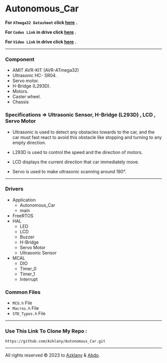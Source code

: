 # Autonomous_Car
**For `ATmega32 Datasheet` click [here](https://pdf1.alldatasheet.com/datasheet-pdf/view/77378/ATMEL/ATMEGA32.html) .**

**For `Codes Link` in drive click [here](https://drive.google.com/drive/folders/1PElyw5Zpfie02ob1f3pAfgriC47IlpKx?usp=drive_link) .**

**For `Video Link` in drive click [here](https://drive.google.com/drive/folders/1-vLx3IUDkNg6pl5HG_9tUQvENXiMQRz7?usp=drive_link) .**
<hr>

### Component
- AMIT AVR-KIT (AVR-ATmega32)
- Ultrasonic HC- SR04.
- Servo motor.
- H-Bridge (L293D).
- Motors.
- Caster wheel.
- Chassis

### Specifications => Ultrasonic Sensor, H-Bridge (L293D) , LCD , Servo Motor 
- Ultrasonic is used to detect any obstacles towards to the car, and
the car must fast react to avoid this obstacle like stopping and
turning to any empty direction.

- L293D is used to control the speed and the direction of motors.

- LCD displays the current direction that car immediately move.

- Servo is used to make ultrasonic scanning around 180°.


 <hr>

### Drivers
- Application
  - Autonomous_Car
  - main
- FreeRTOS 
- HAL
  - LED
  - LCD
  - Buzzer
  - H-Bridge
  - Servo Motor
  - Ultrasonic Sensor
- MCAL
  - DIO
  - Timer_0
  - Timer_1
  - Interrupt

### Common Files
- `MCU.h` File
- `Macros.h` File
- `STD_Types.h` File

<hr>

### Use This Link To Clone My Repo :
   ```
  https://github.com/Azklany/Autonomous_Car.git
  ```
<hr>

All rights reserved © 2023 to [Azklany](https://github.com/Azklany) & [Abdo](https://github.com/AbdulrahmanElanani).

